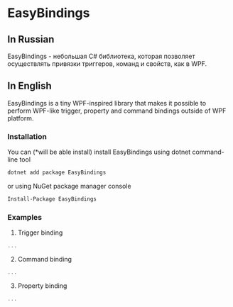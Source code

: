 # EasyBindings

## In Russian
EasyBindings - небольшая C# библиотека, которая позволяет осуществлять привязки триггеров, команд и свойств, как в WPF.

## In English
EasyBindings is a tiny WPF-inspired library that makes it possible to perform WPF-like trigger, property and command bindings outside of WPF platform.

### Installation
You can (*will be able install) install EasyBindings using dotnet command-line tool
```sh
dotnet add package EasyBindings
```
or using NuGet package manager console
```sh
Install-Package EasyBindings
```

### Examples

1. Trigger binding
```csharp
...
```

2. Command binding
```csharp
...
```

3. Property binding
```csharp
...
```
